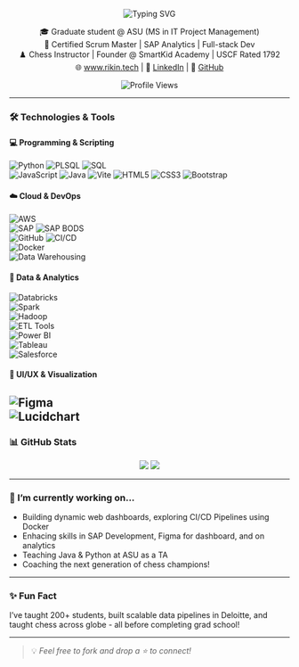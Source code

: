 <!-- Typing effect with shields.io fallback message -->
<p align="center">
  <img src="https://readme-typing-svg.demolab.com?font=Fira+Code&duration=2800&pause=1000&center=true&vCenter=true&width=450&lines=Hi+there!+I'm+Rikin+Shah+👋;Full-stack+Engineer+%26+Project+Manager;Certified+Scrum+Master+%7C+SAP+%7C+Chess+Instructor" alt="Typing SVG" />
</p>

<p align="center">
🎓 Graduate student @ ASU (MS in IT Project Management)<br>
🧠 Certified Scrum Master | SAP Analytics | Full-stack Dev<br>
♟️ Chess Instructor | Founder @ SmartKid Academy | USCF Rated 1792<br>
🌐 <a href="https://www.rikin.tech">www.rikin.tech</a> | 💼 <a href="https://www.linkedin.com/in/rikinshah787">LinkedIn</a> | 🧠 <a href="https://github.com/rikinshah787">GitHub</a>
</p>

<p align="center">
  <img src="https://komarev.com/ghpvc/?username=rikinshah787&label=Profile+views&color=blue&style=flat" alt="Profile Views" />
</p>

---

### 🛠️ Technologies & Tools

#### 💻 Programming & Scripting  
![Python](https://img.shields.io/badge/-Python-333?style=flat&logo=python) 
![PLSQL](https://img.shields.io/badge/-PLSQL-333?style=flat&logo=oracle)
![SQL](https://img.shields.io/badge/-SQL-333?style=flat&logo=mysql)  
![JavaScript](https://img.shields.io/badge/-JavaScript-333?style=flat&logo=javascript) 
![Java](https://img.shields.io/badge/-Java-333?style=flat&logo=java)
![Vite](https://img.shields.io/badge/-Vite-333?style=flat&logo=vite) 
![HTML5](https://img.shields.io/badge/-HTML5-333?style=flat&logo=html5) 
![CSS3](https://img.shields.io/badge/-CSS3-333?style=flat&logo=css3) 
![Bootstrap](https://img.shields.io/badge/-Bootstrap-333?style=flat&logo=bootstrap)

#### ☁️ Cloud & DevOps  
![AWS](https://img.shields.io/badge/-AWS-333?style=flat&logo=amazonaws)  
![SAP](https://img.shields.io/badge/-SAP-333?style=flat&logo=sap) 
![SAP BODS](https://img.shields.io/badge/-SAP_BODS-333?style=flat&logo=sap)  
![GitHub](https://img.shields.io/badge/-GitHub-333?style=flat&logo=github) 
![CI/CD](https://img.shields.io/badge/-CI/CD_Pipelines-333?style=flat&logo=githubactions)  
![Docker](https://img.shields.io/badge/-Docker-333?style=flat&logo=docker)  
![Data Warehousing](https://img.shields.io/badge/-Data_Warehousing-333?style=flat)

#### 🧠 Data & Analytics  
![Databricks](https://img.shields.io/badge/-Databricks-333?style=flat&logo=databricks)  
![Spark](https://img.shields.io/badge/-Apache_Spark-333?style=flat&logo=apachespark)  
![Hadoop](https://img.shields.io/badge/-Hadoop-333?style=flat&logo=apachehadoop)  
![ETL Tools](https://img.shields.io/badge/-ETL/ELT_Tools-333?style=flat)  
![Power BI](https://img.shields.io/badge/-Power_BI-333?style=flat&logo=powerbi)  
![Tableau](https://img.shields.io/badge/-Tableau-333?style=flat&logo=tableau)  
![Salesforce](https://img.shields.io/badge/-Salesforce-333?style=flat&logo=salesforce)

#### 🎨 UI/UX & Visualization  
![Figma](https://img.shields.io/badge/-Figma-333?style=flat&logo=figma)  
![Lucidchart](https://img.shields.io/badge/-Lucidchart-333?style=flat)
---

### 📊 GitHub Stats

<p align="center">
  <img src="https://github-readme-stats.vercel.app/api?username=rikinshah787&show_icons=true&theme=radical" />
  <img src="https://github-readme-stats.vercel.app/api/top-langs/?username=rikinshah787&layout=compact&theme=radical" />
</p>

---

### 🌱 I’m currently working on...
- Building dynamic web dashboards, exploring CI/CD Pipelines using Docker
-  Enhacing skills in SAP Development, Figma for dashboard, and on analytics  
- Teaching Java & Python at ASU as a TA  
- Coaching the next generation of chess champions!

---

### ✨ Fun Fact  
I’ve taught 200+ students, built scalable data pipelines in Deloitte, and taught chess across globe - all before completing grad school!

---

> 💡 _Feel free to fork and drop a ⭐️ to connect!_
